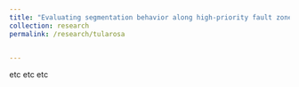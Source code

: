 ```yaml
---
title: "Evaluating segmentation behavior along high-priority fault zones within the Tularosa Basin"
collection: research
permalink: /research/tularosa


---
```

etc etc etc


